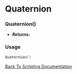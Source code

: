 # Quaternion

### Quaternion()
- ***Returns:*** 

### Usage

```Lua
Quaternion()
```


[Back To Scripting Documentation](../README.md)

